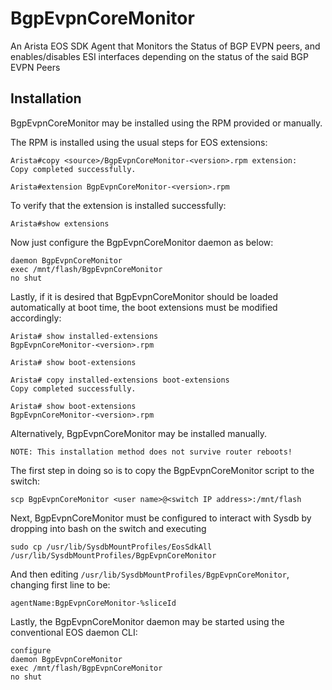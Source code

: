 # BgpEvpnCoreMonitor
An Arista EOS SDK Agent that Monitors the Status of BGP EVPN peers, and enables/disables ESI interfaces depending on the status of the said BGP EVPN Peers


## Installation
BgpEvpnCoreMonitor may be installed using the RPM provided or manually.

The RPM is installed using the usual steps for EOS extensions:

```
Arista#copy <source>/BgpEvpnCoreMonitor-<version>.rpm extension:
Copy completed successfully.

Arista#extension BgpEvpnCoreMonitor-<version>.rpm 
```
To verify that the extension is installed successfully: 

```Arista#show extensions```

Now just configure the BgpEvpnCoreMonitor daemon as below:

```
daemon BgpEvpnCoreMonitor
exec /mnt/flash/BgpEvpnCoreMonitor
no shut
```
Lastly, if it is desired that BgpEvpnCoreMonitor should be loaded automatically at boot time, the boot extensions must be modified accordingly:

```
Arista# show installed-extensions
BgpEvpnCoreMonitor-<version>.rpm 

Arista# show boot-extensions

Arista# copy installed-extensions boot-extensions
Copy completed successfully.

Arista# show boot-extensions
BgpEvpnCoreMonitor-<version>.rpm 
```


Alternatively, BgpEvpnCoreMonitor may be installed manually.  

```NOTE: This installation method does not survive router reboots!```

The first step in doing so is to copy the BgpEvpnCoreMonitor script to the switch:

```
scp BgpEvpnCoreMonitor <user name>@<switch IP address>:/mnt/flash
```
Next, BgpEvpnCoreMonitor must be configured to interact with Sysdb by dropping into bash on the switch and executing	

```
sudo cp /usr/lib/SysdbMountProfiles/EosSdkAll /usr/lib/SysdbMountProfiles/BgpEvpnCoreMonitor
```
And then editing ```/usr/lib/SysdbMountProfiles/BgpEvpnCoreMonitor```, changing first line to be:

```agentName:BgpEvpnCoreMonitor-%sliceId```

Lastly, the BgpEvpnCoreMonitor daemon may be started using the conventional EOS daemon CLI:

```
configure 
daemon BgpEvpnCoreMonitor
exec /mnt/flash/BgpEvpnCoreMonitor
no shut
```
